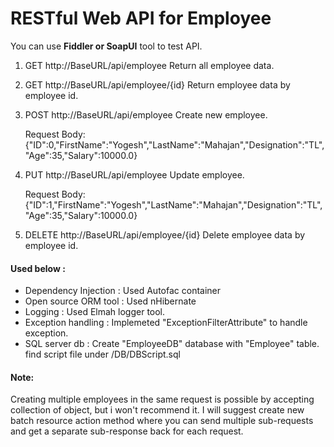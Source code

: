 # RESTful Web API for Employee
You can use **Fiddler or SoapUI** tool to test API.

1. GET http://BaseURL/api/employee
   Return all employee data.
   
2. GET http://BaseURL/api/employee/{id}
   Return employee data by employee id.
   
3. POST http://BaseURL/api/employee Create new employee.
   
   Request Body:
   {"ID":0,"FirstName":"Yogesh","LastName":"Mahajan","Designation":"TL","Age":35,"Salary":10000.0}
   
4. PUT http://BaseURL/api/employee Update employee.
   
   Request Body:
   {"ID":1,"FirstName":"Yogesh","LastName":"Mahajan","Designation":"TL","Age":35,"Salary":10000.0}
      
5. DELETE http://BaseURL/api/employee/{id}
   Delete employee data by employee id.


#### Used below : 
  - Dependency Injection : Used Autofac container
  - Open source ORM tool : Used nHibernate
  - Logging : Used Elmah logger tool.
  - Exception handling : Implemeted "ExceptionFilterAttribute" to handle exception. 
  - SQL server db : Create "EmployeeDB" database with "Employee" table. find script file under /DB/DBScript.sql

#### Note:
Creating multiple employees in the same request is possible by accepting collection of object, but i won't recommend it.
I will suggest create new batch resource action method where you can send multiple sub-requests and get a separate sub-response back for each request.


